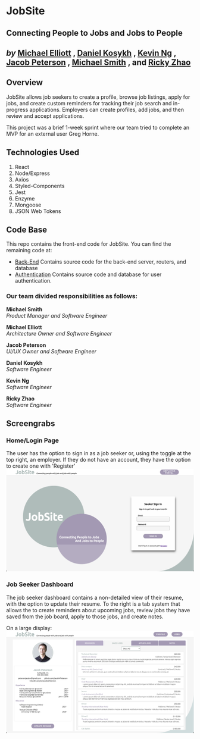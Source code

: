 # JobSite
## Connecting People to Jobs and Jobs to People
*by*
[Michael Elliott](https://github.com/melliottgithub)
,
[Daniel Kosykh](https://github.com/dankosykh)
,
[Kevin Ng](https://github.com/kevin-the-engi)
,
[Jacob Peterson](https://github.com/JacobWPeterson/PPFEC)
,
[Michael Smith](https://github.com/mijamessmith)
, and
[Ricky Zhao](https://github.com/rickBucket)
---

## Overview
JobSite allows job seekers to create a profile, browse job listings, apply for jobs, and create custom reminders for tracking their job search and in-progress applications. Employers can create profiles, add jobs, and then review and accept applications.

This project was a brief 1-week sprint where our team tried to complete an MVP for an external user Greg Horne.

## Technologies Used
1. React
2. Node/Express
3. Axios
5. Styled-Components
6. Jest
7. Enzyme
8. Mongoose
9. JSON Web Tokens

## Code Base
This repo contains the front-end code for JobSite. You can find the remaining code at:
* [Back-End](https://github.com/JacobWPeterson/JobSite-Backend)
  Contains source code for the back-end server, routers, and database 
* [Authentication](https://github.com/JacobWPeterson/JobSite-Authentication)
  Contains source code and database for user authentication.

### Our team divided responsibilities as follows:

**Michael Smith**\
*Product Manager and Software Engineer*

**Michael Elliott**\
*Architecture Owner and Software Engineer*

**Jacob Peterson**\
*UI/UX Owner and Software Engineer*

**Daniel Kosykh**\
*Software Engineer*

**Kevin Ng**\
*Software Engineer*

**Ricky Zhao**\
*Software Engineer*

## Screengrabs

### Home/Login Page
The user has the option to sign in as a job seeker or, using the toggle at the top right, an employer. If they do not have an account, they have the option to create one with 'Register'
<img src="https://github.com/JacobWPeterson/JobSite/blob/main/README_Images/Home.png" width="750px"  alt="User login landing page" />

### Job Seeker Dashboard
The job seeker dashboard contains a non-detailed view of their resume, with the option to update their resume. To the right is a tab system that allows the to create reminders about upcoming jobs, review jobs they have saved from the job board, apply to those jobs, and create notes.

On a large display:
<img src="https://github.com/JacobWPeterson/JobSite/blob/main/README_Images/JobSeekerDashboard.png" width="750px"  alt="User login landing page" />


